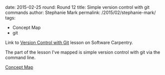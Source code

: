 date: 2015-02-25
round: Round 12
title: Simple version control with git commands
author: Stephanie Mark
permalink: /2015/02/stephanie-mark/
tags:
  - Concept Map
  - git

Link to [Version Control with Git](http://swcarpentry.github.io/git-novice/01-backup.html) lesson on Software Carpentry.

The part of the lesson I've mapped is simple version control with git via the command line.

[Concept Map](http://imgur.com/XEWX2XT)

